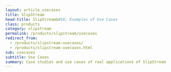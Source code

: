 ```yaml
---
layout: article_usecases
title: SlipStream
head-title: SlipStream&#58; Examples of Use Cases
class: products
category: slipstream
permalink: /products/slipstream/usecases
redirect_from:
  - /products/slipstream-usecases/
  - /products/slipstream-usecases.html
sub: usecases
subtitle: Use Cases
summary: Case studies and use cases of real applications of SlipStream.
---
```

